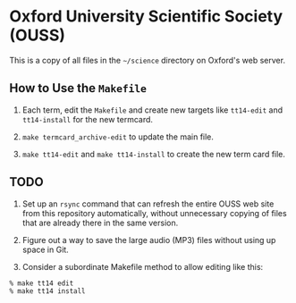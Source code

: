 Oxford University Scientific Society (OUSS)
===========================================

This is a copy of all files in the `~/science` directory on Oxford's web server.

How to Use the `Makefile`
-------------------------

1. Each term, edit the `Makefile` and create new targets like `tt14-edit` and
`tt14-install` for the new termcard.

2. `make termcard_archive-edit` to update the main file.

3. `make tt14-edit` and `make tt14-install` to create the new term card file.

TODO
----

1. Set up an `rsync` command that can refresh the entire OUSS web site from this
repository automatically, without unnecessary copying of files that are already
there in the same version.

2. Figure out a way to save the large audio (MP3) files without using up space
in Git.

3. Consider a subordinate Makefile method to allow editing like this:

````
% make tt14 edit
% make tt14 install
````

